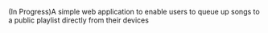 (In Progress)A simple web application to enable users to queue up songs to a public playlist directly from their devices

